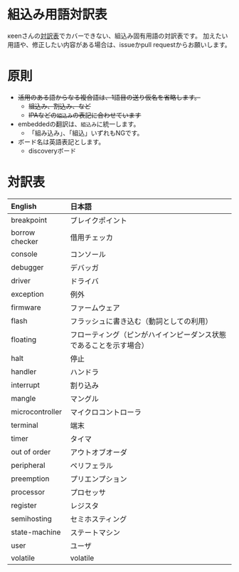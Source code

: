 # 組込み用語対訳表

κeenさんの[対訳表](https://github.com/rust-lang-ja/the-rust-programming-language-ja/blob/master/TranslationTable.md)でカバーできない、組込み固有用語の対訳表です。
加えたい用語や、修正したい内容がある場合は、issueかpull requestからお願いします。

# 原則

* ~~活用のある語からなる複合語は、1語目の送り仮名を省略します。~~
  + ~~組込み、割込み、など~~
  + ~~IPAなどの`組込み`の表記に合わせています~~
* embeddedの翻訳は、`組込み`に統一します。
  + 「組み込み」、「組込」いずれもNGです。
* ボード名は英語表記とします。
  + discoveryボード

# 対訳表

| English                        | 日本語
|:-------------------------------|:-------------
| breakpoint                     | ブレイクポイント
| borrow checker                 | 借用チェッカ
| console                        | コンソール
| debugger                       | デバッガ
| driver                         | ドライバ
| exception                      | 例外
| firmware                       | ファームウェア
| flash                          | フラッシュに書き込む（動詞としての利用）
| floating                       | フローティング（ピンがハイインピーダンス状態であることを示す場合）
| halt                           | 停止
| handler                        | ハンドラ
| interrupt                      | 割り込み
| mangle                         | マングル
| microcontroller                | マイクロコントローラ
| terminal                       | 端末
| timer                          | タイマ
| out of order                   | アウトオブオーダ
| peripheral                     | ペリフェラル
| preemption                     | プリエンプション
| processor                      | プロセッサ
| register                       | レジスタ
| semihosting                    | セミホスティング
| state-machine                  | ステートマシン
| user                           | ユーザ
| volatile                       | volatile